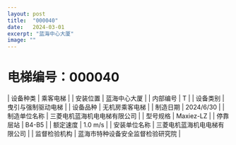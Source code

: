 ```yaml
---
layout: post
title:  "000040"
date:   2024-03-01
excerpt: "蓝海中心大厦"
image: ""
---
```


# 电梯编号：000040

| 设备种类     | 乘客电梯                             |
| 安装位置     | 蓝海中心大厦                 |
| 内部编号     | T                 |
| 设备类别     | 曳引与强制驱动电梯               |
| 设备品种     | 无机房乘客电梯                 |
| 制造日期     | 2024/6/30                 |
| 制造单位名称 | 三菱电机蓝海机电电梯有限公司             |
| 型号规格     | Maxiez-LZ                      |
| 停靠层站     | B4-B5                           |
| 额定速度     | 1.0 m/s                           |
| 安装单位名称 | 三菱电机蓝海机电电梯有限公司 |
| 监督检验机构 | 蓝海市特种设备安全监督检验研究院 |

